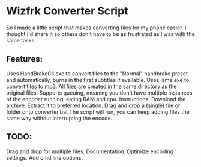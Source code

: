 # Wizfrk Converter Script

So I made a little script that makes converting files for my phone easier.  I thought I'd share it so others don't have to be as frustrated as I was with the same tasks.

## Features:
Uses HandBrakeCli.exe to convert files to the "Normal" handbrake preset and automatically, burns in the first subtitles if available.
Uses lame.exe to convert files to mp3.
All files are created in the same directory as the original files.
Supports queuing, meaning you don't have multiple instances of the encoder running, eating RAM and cpu.
Instructions:
Download the archive.
Extract it to preferred location.
Drag and drop a (single) file or folder onto converter.bat
The script will run, you can keep adding files the same way without interrupting the encode.

## TODO:
Drag and drop for multiple files.
Documentation.
Optimize encoding settings.
Add cmd line options.